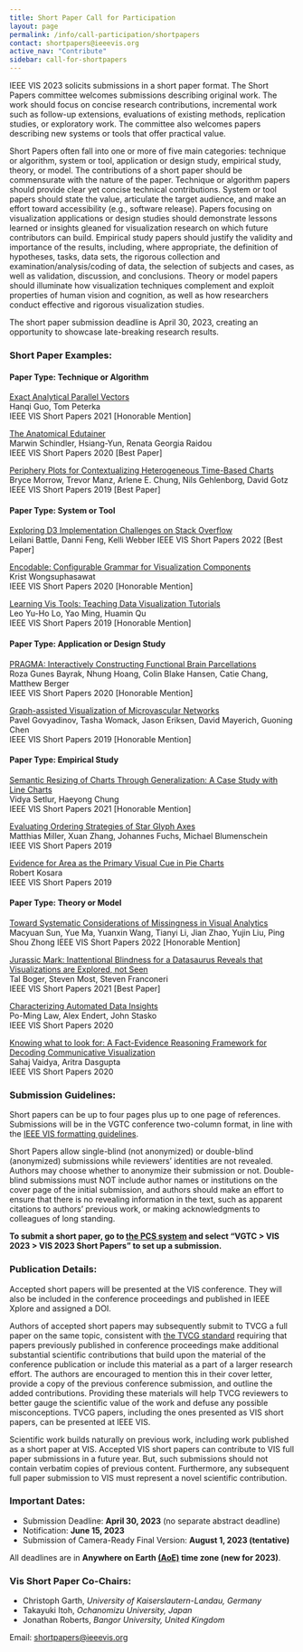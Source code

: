 ```yaml
---
title: Short Paper Call for Participation
layout: page
permalink: /info/call-participation/shortpapers
contact: shortpapers@ieeevis.org
active_nav: "Contribute"
sidebar: call-for-shortpapers
---
```


IEEE VIS 2023 solicits submissions in a short paper format. The Short Papers committee welcomes submissions describing original work. The work should focus on concise research contributions, incremental work such as follow-up extensions, evaluations of existing methods, replication studies, or exploratory work. The committee also welcomes papers describing new systems or tools that offer practical value.

Short Papers often fall into one or more of five main categories: technique or algorithm, system or tool, application or design study, empirical study, theory, or model. The contributions of a short paper should be commensurate with the nature of the paper. Technique or algorithm papers should provide clear yet concise technical contributions. System or tool papers should state the value, articulate the target audience, and make an effort toward accessibility (e.g., software release). Papers focusing on visualization applications or design studies should demonstrate lessons learned or insights gleaned for visualization research on which future contributors can build. Empirical study papers should justify the validity and importance of the results, including, where appropriate, the definition of hypotheses, tasks, data sets, the rigorous collection and examination/analysis/coding of data, the selection of subjects and cases, as well as validation, discussion, and conclusions. Theory or model papers should illuminate how visualization techniques complement and exploit properties of human vision and cognition, as well as how researchers conduct effective and rigorous visualization studies.

The short paper submission deadline is April 30, 2023, creating an opportunity to showcase late-breaking research results.

### Short Paper Examples:

#### Paper Type: Technique or Algorithm

[Exact Analytical Parallel Vectors](https://dx.doi.org/10.1109/VIS49827.2021.9623310)\
Hanqi Guo, Tom Peterka\
IEEE VIS Short Papers 2021 \[Honorable Mention\]

[The Anatomical Edutainer](https://dx.doi.org/10.1109/VIS47514.2020.00007)\
Marwin Schindler, Hsiang-Yun, Renata Georgia Raidou\
IEEE VIS Short Papers 2020 \[Best Paper\]

[Periphery Plots for Contextualizing Heterogeneous Time-Based Charts](https://dx.doi.org/10.1109/VISUAL.2019.8933582)\
Bryce Morrow, Trevor Manz, Arlene E. Chung, Nils Gehlenborg, David Gotz\
IEEE VIS Short Papers 2019 \[Best Paper\]

#### Paper Type: System or Tool
[Exploring D3 Implementation Challenges on Stack Overflow](https://dx.doi.org/10.1109/VIS54862.2022.00009)\
Leilani Battle, Danni Feng, Kelli Webber
IEEE VIS Short Papers 2022 [Best Paper]

[Encodable: Configurable Grammar for Visualization Components](https://dx.doi.org/10.1109/VIS47514.2020.00033)\
Krist Wongsuphasawat\
IEEE VIS Short Papers 2020 \[Honorable Mention\]

[Learning Vis Tools: Teaching Data Visualization Tutorials](https://dx.doi.org/10.1109/VISUAL.2019.8933751)\
Leo Yu-Ho Lo, Yao Ming, Huamin Qu\
IEEE VIS Short Papers 2019 \[Honorable Mention\]

#### Paper Type: Application or Design Study
[PRAGMA: Interactively Constructing Functional Brain Parcellations](https://dx.doi.org/10.1109/VIS47514.2020.00016)\
Roza Gunes Bayrak, Nhung Hoang, Colin Blake Hansen, Catie Chang, Matthew Berger\
IEEE VIS Short Papers 2020 \[Honorable Mention\]

[Graph-assisted Visualization of Microvascular Networks](https://dx.doi.org/10.1109/VISUAL.2019.8933682)\
Pavel Govyadinov, Tasha Womack, Jason Eriksen, David Mayerich, Guoning Chen\
IEEE VIS Short Papers 2019 \[Honorable Mention\]

#### Paper Type: Empirical Study

[Semantic Resizing of Charts Through Generalization: A Case Study with Line Charts](https://dx.doi.org/10.1109/VIS49827.2021.9623306)\
Vidya Setlur, Haeyong Chung\
IEEE VIS Short Papers 2021 \[Honorable Mention\]

[Evaluating Ordering Strategies of Star Glyph Axes](https://dx.doi.org/10.1109/VISUAL.2019.8933656)\
Matthias Miller, Xuan Zhang, Johannes Fuchs, Michael Blumenschein\
IEEE VIS Short Papers 2019

[Evidence for Area as the Primary Visual Cue in Pie Charts](https://dx.doi.org/10.1109/VISUAL.2019.8933547)\
Robert Kosara\
IEEE VIS Short Papers 2019

#### Paper Type: Theory or Model

[Toward Systematic Considerations of Missingness in Visual Analytics](https://dx.doi.org/10.1109/VIS54862.2022.00031)\
Macyuan Sun, Yue Ma, Yuanxin Wang, Tianyi Li, Jian Zhao, Yujin Liu, Ping Shou Zhong
IEEE VIS Short Papers 2022 [Honorable Mention]

[Jurassic Mark: Inattentional Blindness for a Datasaurus Reveals that Visualizations are Explored, not Seen](https://dx.doi.org/10.1109/VIS49827.2021.9623273)\
Tal Boger, Steven Most, Steven Franconeri\
IEEE VIS Short Papers 2021 [Best Paper]

[Characterizing Automated Data Insights](https://dx.doi.org/10.1109/VIS47514.2020.00041)\
Po-Ming Law, Alex Endert, John Stasko\
IEEE VIS Short Papers 2020

[Knowing what to look for: A Fact-Evidence Reasoning Framework for Decoding Communicative Visualization](https://dx.doi.org/10.1109/VIS47514.2020.00053)\
Sahaj Vaidya, Aritra Dasgupta\
IEEE VIS Short Papers 2020

### Submission Guidelines:

Short papers can be up to four pages plus up to one page of references. Submissions will be in the VGTC conference two-column format, in line with the [IEEE VIS formatting guidelines](https://tc.computer.org/vgtc/publications/conference/).

Short Papers allow single-blind (not anonymized) or double-blind (anonymized) submissions while reviewers’ identities are not revealed. Authors may choose whether to anonymize their submission or not. Double-blind submissions must NOT include author names or institutions on the cover page of the initial submission, and authors should make an effort to ensure that there is no revealing information in the text, such as apparent citations to authors’ previous work, or making acknowledgments to colleagues of long standing.

**To submit a short paper, go to [the PCS system](https://new.precisionconference.com/submissions) and select “VGTC > VIS 2023 > VIS 2023 Short Papers” to set up a submission.**


### Publication Details:
Accepted short papers will be presented at the VIS conference. They will also be included in the conference proceedings and published in IEEE Xplore and assigned a DOI.

Authors of accepted short papers may subsequently submit to TVCG a full paper on the same topic, consistent with [the TVCG standard](https://www.computer.org/publications/author-resources/peer-review/journals#preliminary) requiring that papers previously published in conference proceedings make additional substantial scientific contributions that build upon the material of the conference publication or include this material as a part of a larger research effort. The authors are encouraged to mention this in their cover letter, provide a copy of the previous conference submission, and outline the added contributions. Providing these materials will help TVCG reviewers to better gauge the scientific value of the work and defuse any possible misconceptions. TVCG papers, including the ones presented as VIS short papers, can be presented at IEEE VIS. 
 
Scientific work builds naturally on previous work, including work published as a short paper at VIS. Accepted VIS short papers can contribute to VIS full paper submissions in a future year. But, such submissions should not contain verbatim copies of previous content. Furthermore, any subsequent full paper submission to VIS must represent a novel scientific contribution.  

### Important Dates:

* Submission Deadline: **April 30, 2023** (no separate abstract deadline)
* Notification: **June 15, 2023**
* Submission of Camera-Ready Final Version: **August 1, 2023 (tentative)**

All deadlines are in **Anywhere on Earth [(AoE)](https://time.is/Anywhere_on_Earth) time zone (new for 2023)**.

### Vis Short Paper Co-Chairs:

* Christoph Garth, *University of Kaiserslautern-Landau, Germany*
* Takayuki Itoh, *Ochanomizu University, Japan*
* Jonathan Roberts, *Bangor University, United Kingdom*

Email: [shortpapers@ieeevis.org](mailto:shortpapers@ieeevis.org)

